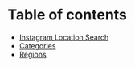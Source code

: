 # Table of contents

* [Instagram Location Search](README.md)
* [Categories](categories.md)
* [Regions](regions.md)